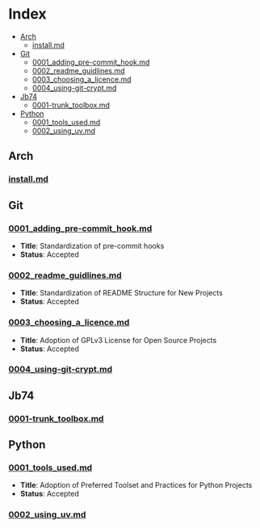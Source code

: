 # Index

<!-- toc -->

- [Arch](#arch)
  * [install.md](#installmd)
- [Git](#git)
  * [0001_adding_pre-commit_hook.md](#0001_adding_pre-commit_hookmd)
  * [0002_readme_guidlines.md](#0002_readme_guidlinesmd)
  * [0003_choosing_a_licence.md](#0003_choosing_a_licencemd)
  * [0004_using-git-crypt.md](#0004_using-git-cryptmd)
- [Jb74](#jb74)
  * [0001-trunk_toolbox.md](#0001-trunk_toolboxmd)
- [Python](#python)
  * [0001_tools_used.md](#0001_tools_usedmd)
  * [0002_using_uv.md](#0002_using_uvmd)

<!-- tocstop -->

## Arch
### [install.md](arch/install.md)
## Git
### [0001_adding_pre-commit_hook.md](git/0001_adding_pre-commit_hook.md)
* **Title**: Standardization of pre-commit hooks
* **Status**: Accepted
### [0002_readme_guidlines.md](git/0002_readme_guidlines.md)
* **Title**: Standardization of README Structure for New Projects
* **Status**: Accepted
### [0003_choosing_a_licence.md](git/0003_choosing_a_licence.md)
* **Title**: Adoption of GPLv3 License for Open Source Projects
* **Status**: Accepted
### [0004_using-git-crypt.md](git/0004_using-git-crypt.md)
## Jb74
### [0001-trunk_toolbox.md](jb74/0001-trunk_toolbox.md)
## Python
### [0001_tools_used.md](python/0001_tools_used.md)
* **Title**: Adoption of Preferred Toolset and Practices for Python Projects
* **Status**: Accepted
### [0002_using_uv.md](python/0002_using_uv.md)